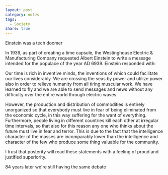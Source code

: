 ```yaml
---
layout: post
category: notes
tags:
  - Society
share: true
---
```


Einstein was a tech doomer

In 1939, as part of creating a time capsule, the Westinghouse Electric & Manufacturing Company requested Albert Einstein to write a message intended for the populace of the year AD 6939. Einstein responded with: 

Our time is rich in inventive minds, the inventions of which could facilitate our lives considerably. We are crossing the seas by power and utilize power also in order to relieve humanity from all tiring muscular work. We have learned to fly and we are able to send messages and news without any difficulty over the entire world through electric waves. 

However, the production and distribution of commodities is entirely unorganized so that everybody must live in fear of being eliminated from the economic cycle, in this way suffering for the want of everything. Furthermore, people living in different countries kill each other at irregular time intervals, so that also for this reason any one who thinks about the future must live in fear and terror. This is due to the fact that the intelligence character of the masses are incomparably lower than the intelligence and character of the few who produce some thing valuable for the community.

I trust that posterity will read these statements with a feeling of proud and justified superiority.

84 years later we're still having the same debate